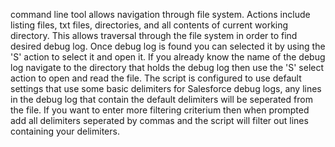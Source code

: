 command line tool allows navigation through file system. Actions include listing files, txt files, directories, and all contents of current working directory. This allows traversal through the file system in order to find desired debug log. Once debug log is found you can selected it by using the 'S' action to select it and open it. If you already know the name of the debug log navigate to the directory that holds the debug log then use the 'S' select action to open and read the file. The script is configured to use default settings that use some basic delimiters for Salesforce debug logs, any lines in the debug log that contain the default delimiters will be seperated from the file. If you want to enter more filtering criterium then when prompted add all delimiters seperated by commas and the script will filter out lines containing your delimiters.
